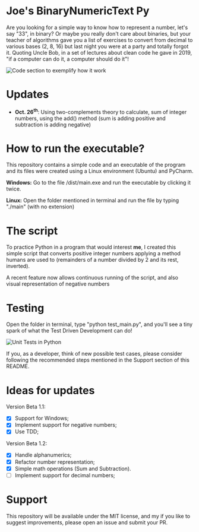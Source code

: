# Joe's BinaryNumericText Py

Are you looking for a simple way to know how to represent
a number, let's say "33", in binary? Or maybe you really
don't care about binaries, but your teacher of algorithms
gave you a list of exercises to convert from decimal to
various bases (2, 8, 16) but last night you were at a
party and totally forgot it. Quoting Uncle Bob, in a set of
lectures about clean code he gave in 2019, "if a computer
can do it, a computer should do it"!

![Code section to exemplify how it work](https://user-images.githubusercontent.com/67481026/138018105-29a4142e-b83e-4f54-9930-aa01a218a43e.png)

# Updates
- **Oct. 26<sup>th</sup>**: Using two-complements theory to calculate,
sum of integer numbers, using the add() method (sum is adding positive
and subtraction is adding negative)

# How to run the executable?
This repository contains a simple code and an executable
of the program and its files were created using a Linux
environment (Ubuntu) and PyCharm.

**Windows:** Go to the file /dist/main.exe and run the
executable by clicking it twice.

**Linux:**
Open the folder mentioned in terminal and run the
file by typing "./main" (with no extension) 

# The script

To practice Python in a program that would interest 
**me**, I created this simple script that converts
positive integer numbers applying a method humans are
used to (remainders of a number divided by 2 and its
rest, inverted).

A recent feature now allows continuous running of the
script, and also visual representation of negative
numbers

# Testing
Open the folder in terminal, type "python test_main.py",
and you'll see a tiny spark of what the Test Driven
Development can do!

![Unit Tests in Python](https://user-images.githubusercontent.com/67481026/138018202-50d1373e-691c-417b-b21b-b4c736c0470f.png)


If you, as a developer, think of new possible test
cases, please consider following the recommended
steps mentioned in the Support section of this README.

# Ideas for updates
Version Beta 1.1:
- [X] Support for Windows;
- [X] Implement support for negative numbers;
- [X] Use TDD;

Version Beta 1.2:
- [X] Handle alphanumerics;
- [X] Refactor number representation;
- [X] Simple math operations (Sum and Subtraction).
- [ ] Implement support for decimal numbers;

# Support
This repository will be available under the MIT license,
and my if you like to suggest improvements, please open
an issue and submit your PR.

